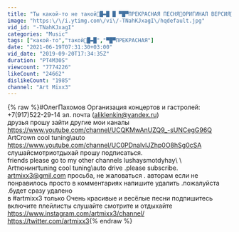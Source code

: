 ```yaml
---
title: "Ты какой-то не такой👀█▬█ █ ▀█▀ПРЕКРАСНАЯ ПЕСНЯ🤷ОРИГИНАЛ ВЕРСИЯ👀 Русский стилль😱BEAUTIFUL SONG"
image: "https:\/\/i.ytimg.com\/vi\/-TNahKJxagI\/hqdefault.jpg"
vid_id: "-TNahKJxagI"
categories: "Music"
tags: ["какой-то","такой👀█▬█","▀█▀ПРЕКРАСНАЯ"]
date: "2021-06-19T07:31:30+03:00"
vid_date: "2019-09-20T17:34:35Z"
duration: "PT4M30S"
viewcount: "7774226"
likeCount: "24662"
dislikeCount: "1985"
channel: "Art Mixx3"
---
```

{% raw %}#ОлегПахомов Организация концертов и гастролей: +7(917)522-29-14 эл. почта (aliklenkin@yandex.ru)<br />друзья прошу зайти  другие мои каналы <br /><a rel="nofollow" target="blank" href="https://www.youtube.com/channel/UCQKMwAnUZQ9_-sUNCegG96Q">https://www.youtube.com/channel/UCQKMwAnUZQ9_-sUNCegG96Q</a>  ArtCrown cool tuning\auto<br /><a rel="nofollow" target="blank" href="https://www.youtube.com/channel/UC0PDnalvlJZhp0O8hSg0cSA">https://www.youtube.com/channel/UC0PDnalvlJZhp0O8hSg0cSA</a>  слушайсмотриотдыхай прошу подписаться.<br />friends please go to my other channels lushaysmotdyhay\ \ Artтюнингtuning cool tuning\auto drive .please subscribe. <br />     artmixx3@gmil.com просьба, не жаловаться . авторам если не понравилось  просто в комментариях напишите удалить .пожалуйста .будет сразу  удалено<br />в #artmixx3 только Очень красивые и весёлые песни подпишитесь включите плейлисты слушайте  смотрите  и отдыхайте <br /><a rel="nofollow" target="blank" href="https://www.instagram.com/artmixx3/channel/">https://www.instagram.com/artmixx3/channel/</a><br /> <a rel="nofollow" target="blank" href="https://twitter.com/artmixx3">https://twitter.com/artmixx3</a>{% endraw %}

